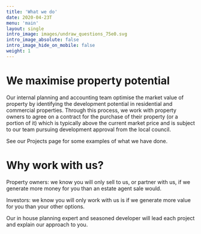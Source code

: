 ```yaml
---
title: 'What we do'
date: 2020-04-23T
menu: 'main'
layout: single
intro_image: images/undraw_questions_75e0.svg
intro_image_absolute: false
intro_image_hide_on_mobile: false
weight: 1
---
```


# We maximise property potential

Our internal planning and accounting team optimise the market value of property by identifying the development potential in residential and commercial properties. Through this process, we work with property owners to agree on a contract for the purchase of their property (or a portion of it) which is typically above the current market price and is subject to our team pursuing development approval from the local council.

See our Projects page for some examples of what we have done.

# Why work with us?

Property owners: we know you will only sell to us, or partner with us, if we generate more money for you than an estate agent sale would.

Investors: we know you will only work with us is if we generate more value for you than your other options.

Our in house planning expert and seasoned developer will lead each project and explain our approach to you.
